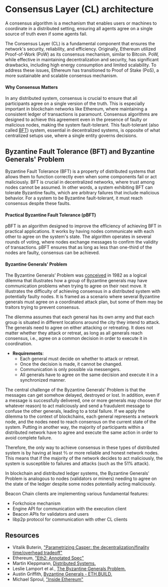 # Consensus Layer (CL) architecture

A consensus algorithm is a mechanism that enables users or machines to coordinate in a distributed setting, ensuring all agents agree on a single source of truth even if some agents fail. 

The Consensus Layer (CL) is a fundamental component that ensures the network's security, reliability, and efficiency. Originally, Ethereum utilized Proof-of-Work (PoW) as its consensus mechanism, similar to Bitcoin. PoW, while effective in maintaining decentralization and security, has significant drawbacks, including high energy consumption and limited scalability. To address these issues, Ethereum has transitioned to Proof of Stake (PoS), a more sustainable and scalable consensus mechanism.

#### Why Consensus Matters

In any distributed system, consensus is crucial to ensure that all participants agree on a single version of the truth. This is especially important in blockchain networks like Ethereum, where maintaining a consistent ledger of transactions is paramount. Consensus algorithms are designed to achieve this agreement even in the presence of faulty or malicious nodes, making the system fault-tolerant. This fault-tolerant (also called [BFT](https://academy.binance.com/en/articles/byzantine-fault-tolerance-explained)) system, essential in decentralized systems, is opposite of what centralized setups use, where a single entity governs decisions.

## Byzantine Fault Tolerance (BFT) and Byzantine Generals' Problem

Byzantine Fault Tolerance (BFT) is a property of distributed systems that allows them to function correctly even when some components fail or act maliciously. BFT is crucial in decentralized networks, where trust among nodes cannot be assumed. In other words, a system exhibiting BFT can tolerate Byzantine faults, which are arbitrary failures that include malicious behavior. For a system to be Byzantine fault-tolerant, it must reach consensus despite these faults.

#### Practical Byzantine Fault Tolerance (pBFT)

pBFT is an algorithm designed to improve the efficiency of achieving BFT in practical applications. It works by having nodes communicate with each other to agree on the system's state. The algorithm operates in several rounds of voting, where nodes exchange messages to confirm the validity of transactions. pBFT ensures that as long as less than one-third of the nodes are faulty, consensus can be achieved.

#### Byzantine Generals' Problem

The Byzantine Generals’ Problem was [conceived](https://www.microsoft.com/en-us/research/uploads/prod/2016/12/The-Byzantine-Generals-Problem.pdf) in 1982 as a logical dilemma that illustrates how a group of Byzantine generals may have communication problems when trying to agree on their next move. It illustrates the difficulty of achieving consensus in a distributed system with potentially faulty nodes. It is framed as a scenario where several Byzantine generals must agree on a coordinated attack plan, but some of them may be traitors trying to prevent consensus.

The dilemma assumes that each general has its own army and that each group is situated in different locations around the city they intend to attack. The generals need to agree on either attacking or retreating. It does not matter whether they attack or retreat, as long as all generals reach consensus, i.e., agree on a common decision in order to execute it in coordination.

- **Requirements**:
    - Each general must decide on whether to attack or retreat.
    - Once the decision is made, it cannot be changed.
    - Communication is only possible via messengers.
    - All generals have to agree on the same decision and execute it in a synchronized manner.

The central challenge of the Byzantine Generals’ Problem is that the messages can get somehow delayed, destroyed or lost. In addition, even if a message is successfully delivered, one or more generals may choose (for whatever reason) to act maliciously and send a fraudulent message to confuse the other generals, leading to a total failure. If we apply the dilemma to the context of blockchains, each general represents a network node, and the nodes need to reach consensus on the current state of the system. Putting in another way, the majority of participants within a distributed network have to agree and execute the same action in order to avoid complete failure. 

Therefore, the only way to achieve consensus in these types of distributed system is by having at least ⅔ or more reliable and honest network nodes. This means that if the majority of the network decides to act maliciously, the system is susceptible to failures and attacks (such as the 51% attack).

In blockchain and distributed ledger systems, the Byzantine Generals' Problem is analogous to nodes (validators or miners) needing to agree on the state of the ledger despite some nodes potentially acting maliciously.



Beacon Chain clients are implementing various fundamental features: 

- Forkchoice mechanism 
- Engine API for communication with the execution client
- Beacon APIs for validators and users
- libp2p protocol for communication with other CL clients

## Resources

- Vitalik Buterin, ["Parametrizing Casper: the decentralization/finality time/overhead tradeoff"](https://medium.com/@VitalikButerin/parametrizing-casper-the-decentralization-finality-time-overhead-tradeoff-3f2011672735)
- Ethereum, ["Eth2: Annotated Spec"](https://github.com/ethereum/annotated-spec)
- Martin Kleppmann, [Distributed Systems.](https://www.youtube.com/playlist?list=PLeKd45zvjcDFUEv_ohr_HdUFe97RItdiB)
- Leslie Lamport et al., [The Byzantine Generals Problem.](https://lamport.azurewebsites.net/pubs/byz.pdf)
- Austin Griffith, [Byzantine Generals - ETH.BUILD.](https://www.youtube.com/watch?v=c7yvOlwBPoQ)
- Michael Sproul, ["Inside Ethereum"](https://www.youtube.com/watch?v=LviEOQD9e8c) 
